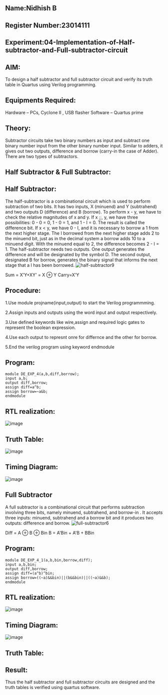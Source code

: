 ## Name:Nidhish B
## Register Number:23014111
## Experiment:04-Implementation-of-Half-subtractor-and-Full-subtractor-circuit
 
## AIM:
To design a half subtractor and full subtractor circuit and verify its truth table in Quartus using Verilog programming.

## Equipments Required:
Hardware – PCs, Cyclone II , USB flasher
Software – Quartus prime

## Theory:
Subtractor circuits take two binary numbers as input and subtract one binary number input from the other binary number input. Similar to adders, it gives out two outputs, difference and borrow (carry-in the case of Adder). There are two types of subtractors.

## Half Subtractor & Full Subtractor:

## Half Subtractor:
The half-subtractor is a combinational circuit which is used to perform subtraction of two bits. It has two inputs, X (minuend) and Y (subtrahend) and two outputs D (difference) and B (borrow). To perform x - y, we have to check the relative magnitudes of x and y. If x ;;, y, we have three possibilities: 0 - 0 = 0, 1 - 0 = 1, and 1 - I = 0. The result is called the difference bit. If x < y, we have 0 - I, and it is necessary to borrow a 1 from the next higher stage. The I borrowed from the next higher stage adds 2 to the minuend bit, just as in the decimal system a borrow adds 10 to a minuend digit. With the minuend equal to 2, the difference becomes 2 - I = 1. The half-subtractor needs two outputs. One output generates the difference and will be designated by the symbol D. The second output, designated B for borrow, generates the binary signal that informs the next stage that a I has been borrowed.
![half-subtractor9](https://user-images.githubusercontent.com/36288975/166112538-58c3bc7c-ee5d-4e6a-ac8d-8e8328efe27a.png)

Sum = X'Y+XY' = X ⊕ Y
Carry=X'Y

## Procedure:
1.Use module projname(input,output) to start the Verilog programmming.

2.Assign inputs and outputs using the word input and output respectively.

3.Use defined keywords like wire,assign and required logic gates to represent the boolean expression.

4.Use each output to represnt onre for differnce and the other for borrow.

5.End the verilog program using keyword endmodule

## Program:
~~~
module DE_EXP_4(a,b,diff,borrow);
input a,b;
output diff,borrow;
assign diff=a^b;
assign borrow=~a&b;
endmodule
~~~

## RTL realization:
![image](https://github.com/Nidhish055/Experiment--03-Half-Subtractor-and-Full-subtractor/assets/145979818/af4dd46a-5d0d-411f-8663-82ea12f78efb)

## Truth Table:
![image](https://github.com/Nidhish055/Experiment--03-Half-Subtractor-and-Full-subtractor/assets/145979818/685d112b-b601-4b32-a051-66147013ca26)

## Timing Diagram:
![image](https://github.com/Nidhish055/Experiment--03-Half-Subtractor-and-Full-subtractor/assets/145979818/1e63085d-ed46-4ade-95dc-5d216f1cdf67)


## Full Subtractor
A full subtractor is a combinational circuit that performs subtraction involving three bits, namely minuend, subtrahend, and borrow-in . It accepts three inputs: minuend, subtrahend and a borrow bit and it produces two outputs: difference and borrow. 
![full-subtractor6](https://user-images.githubusercontent.com/36288975/166112541-24c68359-3de8-4674-ae22-8272ffc385ed.png)


Diff = A ⊕ B ⊕ Bin B = A'Bin + A'B + BBin

## Program:

```
module DE_EXP_4_1(a,b,bin,borrow,diff);
input a,b,bin;
output diff,borrow;
assign diff=(a^b)^bin;
assign borrow=((~a)&&bin)||(b&&bin)||((~a)&&b);
endmodule
```

##  RTL realization:
![image](https://github.com/Nidhish055/Experiment--03-Half-Subtractor-and-Full-subtractor/assets/145979818/47eba206-f0e0-45cb-a9eb-6a2c2ab6d08d)

## Timing Diagram:
![image](https://github.com/Nidhish055/Experiment--03-Half-Subtractor-and-Full-subtractor/assets/145979818/367b52a4-9ecc-41c7-8183-d321e1d8f7b7)

## Truth Table:




## Result:
Thus the half subtractor and full subtractor circuits are designed and the truth tables is verified using quartus software.
